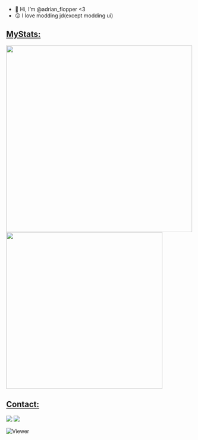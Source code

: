 - 👋 Hi, I’m @adrian_flopper <3
- 😗 I love modding jd(except modding ui)

<h2><u>MyStats:</u></h2>
  <p>
    <a href="https://t.me/ibratabian17"><img src="https://github-readme-stats.vercel.app/api?username=adrian_flopper&theme=github_dark&show_icons=true&count_private=true" width="500"/></a>
    <a href="alexpixel345@gmail.com"><img src="https://github-readme-stats.vercel.app/api/top-langs/?username=PixelCroock&theme=github_dark&layout=compact" width="420"/> </a>
  </p>
  
<h2><u>Contact:</u></h2>
  <p>
    <a href="adrian_flopper"><img src="https://img.shields.io/badge/Telegram-000000?style=for-the-badge&logo=discord&logoColor=2CA5E0"/></a>
    <a href="alexpixel345@gmail.com"><img src="https://img.shields.io/badge/Gmail-000000?style=for-the-badge&logo=gmail&logoColor=D14836"/></a>
  </p>
  
  ![Viewer](https://komarev.com/ghpvc/?username=adrian_flopper&label=Profile%20Views&color=000000&style=flat)
